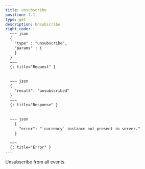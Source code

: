 ```yaml
---
title: unsubscribe
position: 1.1
type: get
description: Unsubscribe
right_code: |
  ~~~ json
  {
    "type" : "unsubscribe",
    "params" : {
    }
  }
  ~~~
  {: title="Request" }
   
   
  ~~~ json
  {
    "result": "unsubscribed"
  }
  ~~~
  {: title="Response" }
  
  
  ~~~ json
    {
      "error": "`currency` instance not present in server."
    }

  ~~~
  {: title="Error" }
---
```


Unsubscribe from all events.